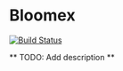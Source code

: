 Bloomex
=======

[![Build Status](https://travis-ci.org/gmcabrita/bloomex.png?branch=master)](https://travis-ci.org/gmcabrita/bloomex)

** TODO: Add description **
